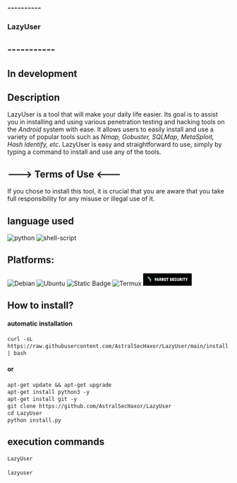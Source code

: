 ### ----------
### LazyUser
## -----------
## In development

## Description
LazyUser is a tool that will make your daily life easier. Its goal is to assist you in installing and using various penetration testing and hacking tools on the *Android* system with ease. It allows users to easily install and use a variety of popular tools such as *Nmap, Gobuster, SQLMap, MetaSploit, Hash Identify, etc*. LazyUser is easy and straightforward to use, simply by typing a command to install and use any of the tools.

## ---> Terms of Use <---
If you chose to install this tool, it is crucial that you are aware that you take full responsibility for any misuse or illegal use of it.

## language used
![python](https://img.shields.io/badge/Python-3-faea11?labelColor=faea11&style=for-the-badge&logo=python&logoColor=000000&link=https://www.python.org/downloads)
![shell-script](https://img.shields.io/badge/Shell_Script-121011?style=for-the-badge&logo=gnu-bash&logoColor=white)

## Platforms:
![Debian](https://img.shields.io/badge/Debian-gnu?style=for-the-badge&logo=Debian&logoColor=%23ca1717ff&color=%23000000ff)
![Ubuntu](https://img.shields.io/badge/Ubuntu-gnu?style=for-the-badge&logo=Ubuntu&logoColor=%23c1600bff&color=%23000000ff)
![Static Badge](https://img.shields.io/badge/Kal_linux-gnu?style=for-the-badge&logo=Kali%20linux&color=%23000000ff)
![Termux](https://img.shields.io/badge/Termux-linux?style=for-the-badge&logo=android&logoColor=%23ffffffff&color=%23000000ff)
<img loading="lazy" src="src/parrotlogo.jpg" width="110" height="28"/>

## How to install?
#### automatic installation
```
curl -sL https://raw.githubusercontent.com/AstralSecHaxor/LazyUser/main/install.sh | bash
```
#### or
```
apt-get update && apt-get upgrade
apt-get install python3 -y
apt-get install git -y
git clone https://github.com/AstralSecHaxor/LazyUser
cd LazyUser
python install.py
```
## execution commands
```
LazyUser

lazyuser
```
